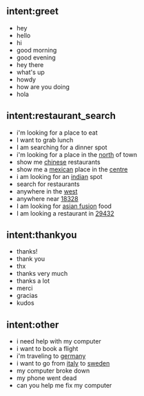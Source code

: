 ## intent:greet
- hey
- hello
- hi
- good morning
- good evening
- hey there
- what's up
- howdy
- how are you doing
- hola

## intent:restaurant_search
- i'm looking for a place to eat
- I want to grab lunch
- I am searching for a dinner spot
- i'm looking for a place in the [north](location) of town
- show me [chinese](cuisine) restaurants
- show me a [mexican](cuisine) place in the [centre](location)
- i am looking for an [indian](cuisine) spot
- search for restaurants
- anywhere in the [west](location)
- anywhere near [18328](location)
- I am looking for [asian fusion](cuisine) food
- I am looking a restaurant in [29432](location)

## intent:thankyou
- thanks!
- thank you
- thx
- thanks very much
- thanks a lot
- merci
- gracias
- kudos

## intent:other
- i need help with my computer
- i want to book a flight
- i'm traveling to [germany](location)
- i want to go from [italy](location) to [sweden](location)
- my computer broke down
- my phone went dead
- can you help me fix my computer